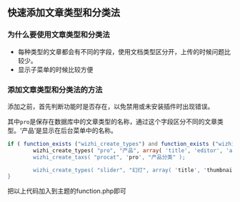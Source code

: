 ## 快速添加文章类型和分类法

### 为什么要使用文章类型和分类法

- 每种类型的文章都会有不同的字段，使用文档类型区分开，上传的时候问题比较少。
- 显示子菜单的时候比较方便

### 添加文章类型和分类法的方法

添加之前，首先判断功能时是否存在，以免禁用或未安装插件时出现错误。

其中`pro`是保存在数据库中的文章类型的名称，通过这个字段区分不同的文章类型。‘产品’是显示在后台菜单中的名称。

```php
if ( function_exists ("wizhi_create_types") and function_exists ("wizhi_create_taxs") ) {
        wizhi_create_types( "pro", "产品", array( 'title', 'editor', 'author', 'thumbnail', custom-fields', 'comments' ), true );
        wizhi_create_taxs( "procat", 'pro', "产品分类" );

        wizhi_create_types( "slider", "幻灯", array( 'title', 'thumbnail' ), true );
}
```

把以上代码加入到主题的function.php即可